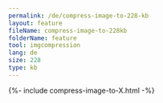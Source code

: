 ```yaml
---
permalink: /de/compress-image-to-228-kb
layout: feature
fileName: compress-image-to-228kb
folderName: feature
tool: imgcompression
lang: de
size: 228
type: kb
---
```


{%- include compress-image-to-X.html -%}

